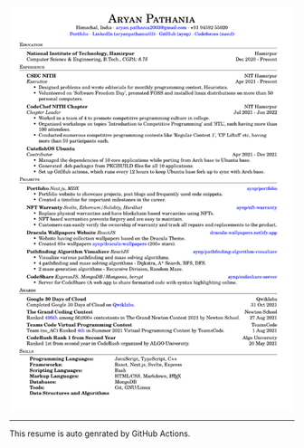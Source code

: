 [![resume](./resume-1.png?)](./resume.pdf "download")

<hr>

This resume is auto genrated by GitHub Actions.
